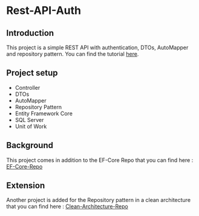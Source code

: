 # Rest-API-Auth

## Introduction
This project is a simple REST API with authentication, DTOs, AutoMapper and repository pattern.
You can find the tutorial [here](https://medium.com/@codebob75/entity-framework-core-code-first-introduction-best-practices-repository-pattern-clean-22b6152bcb81).


## Project setup

- Controller
- DTOs
- AutoMapper
- Repository Pattern
- Entity Framework Core
- SQL Server
- Unit of Work

## Background

This project comes in addition to the EF-Core Repo that you can find here : [EF-Core-Repo](https://github.com/Gabegi/EntityFrameworkCoreCodeFirst)

## Extension

Another project is added for the Repository pattern in a clean architecture that you can find here : [Clean-Architecture-Repo]()

